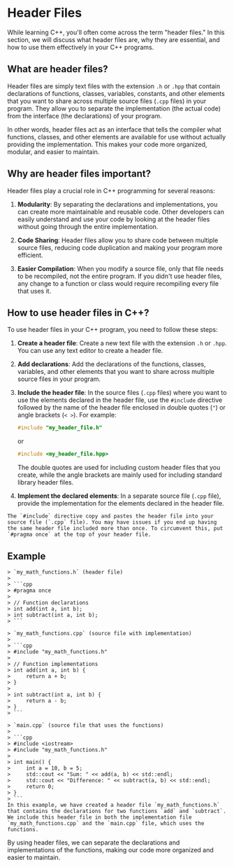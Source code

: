 # Header Files

While learning C++, you'll often come across the term "header files." In this section, we will discuss what header files are, why they are essential, and how to use them effectively in your C++ programs.

## What are header files?

Header files are simply text files with the extension `.h` or `.hpp` that contain declarations of functions, classes, variables, constants, and other elements that you want to share across multiple source files (`.cpp` files) in your program. They allow you to separate the implementation (the actual code) from the interface (the declarations) of your program.

In other words, header files act as an interface that tells the compiler what functions, classes, and other elements are available for use without actually providing the implementation. This makes your code more organized, modular, and easier to maintain.

## Why are header files important?

Header files play a crucial role in C++ programming for several reasons:

1. **Modularity**: By separating the declarations and implementations, you can create more maintainable and reusable code. Other developers can easily understand and use your code by looking at the header files without going through the entire implementation.

2. **Code Sharing**: Header files allow you to share code between multiple source files, reducing code duplication and making your program more efficient.

3. **Easier Compilation**: When you modify a source file, only that file needs to be recompiled, not the entire program. If you didn't use header files, any change to a function or class would require recompiling every file that uses it.

## How to use header files in C++?

To use header files in your C++ program, you need to follow these steps:

1. **Create a header file**: Create a new text file with the extension `.h` or `.hpp`. You can use any text editor to create a header file.

2. **Add declarations**: Add the declarations of the functions, classes, variables, and other elements that you want to share across multiple source files in your program.

3. **Include the header file**: In the source files (`.cpp` files) where you want to use the elements declared in the header file, use the `#include` directive followed by the name of the header file enclosed in double quotes (`"`) or angle brackets (`< >`). For example:

   ```cpp
   #include "my_header_file.h"
   ```

   or

   ```cpp
   #include <my_header_file.hpp>
   ```

   The double quotes are used for including custom header files that you create, while the angle brackets are mainly used for including standard library header files.

4. **Implement the declared elements**: In a separate source file (`.cpp` file), provide the implementation for the elements declared in the header file.

```admonish
The `#include` directive copy and pastes the header file into your source file (`.cpp` file). You may have issues if you end up having the same header file included more than once. To circumvent this, put `#pragma once` at the top of your header file.
```

## Example
~~~admonish example
> `my_math_functions.h` (header file)
> 
> ```cpp
> #pragma once
>
> // Function declarations
> int add(int a, int b);
> int subtract(int a, int b);
> ```

> `my_math_functions.cpp` (source file with implementation)
> 
> ```cpp
> #include "my_math_functions.h"
>
> // Function implementations
> int add(int a, int b) {
>     return a + b;
> }
>
> int subtract(int a, int b) {
>     return a - b;
> }
> ```

> `main.cpp` (source file that uses the functions)
>
> ```cpp
> #include <iostream>
> #include "my_math_functions.h"
>
> int main() {
>     int a = 10, b = 5;
>     std::cout << "Sum: " << add(a, b) << std::endl;
>     std::cout << "Difference: " << subtract(a, b) << std::endl;
>     return 0;
> }
> ```
In this example, we have created a header file `my_math_functions.h` that contains the declarations for two functions `add` and `subtract`. We include this header file in both the implementation file `my_math_functions.cpp` and the `main.cpp` file, which uses the functions.
~~~

By using header files, we can separate the declarations and implementations of the functions, making our code more organized and easier to maintain.